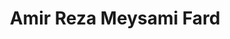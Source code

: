 ---
layout: member
weight: 200
title: Amir Reza Meysami Fard
status: undergrad
program: Undergraduate researcher 
description: Development of microRNA-based cancer diagnostics 
img: /img/members/Amir-Reza-Meysami Fard.jpg
featuredOrder: 2
---